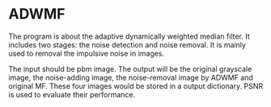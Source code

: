 # ADWMF
The program is about the adaptive dynamically weighted median filter. It includes two stages: the noise detection and noise removal. It is mainly used to removal the impulsive noise in images.

The input should be pbm image.
The output will be the original grayscale image, the noise-adding image, the noise-removal image by ADWMF and original MF. These four images would be stored in a output dictionary.
PSNR is used to evaluate their performance.
